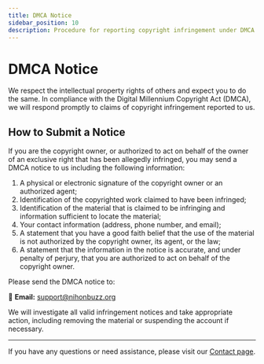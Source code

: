 ```yaml
---
title: DMCA Notice
sidebar_position: 10
description: Procedure for reporting copyright infringement under DMCA.
---
```


# DMCA Notice

We respect the intellectual property rights of others and expect you to do the same. In compliance with the Digital Millennium Copyright Act (DMCA), we will respond promptly to claims of copyright infringement reported to us.

## How to Submit a Notice

If you are the copyright owner, or authorized to act on behalf of the owner of an exclusive right that has been allegedly infringed, you may send a DMCA notice to us including the following information:

1. A physical or electronic signature of the copyright owner or an authorized agent;
2. Identification of the copyrighted work claimed to have been infringed;
3. Identification of the material that is claimed to be infringing and information sufficient to locate the material;
4. Your contact information (address, phone number, and email);
5. A statement that you have a good faith belief that the use of the material is not authorized by the copyright owner, its agent, or the law;
6. A statement that the information in the notice is accurate, and under penalty of perjury, that you are authorized to act on behalf of the copyright owner.

Please send the DMCA notice to:

📩 **Email:** [support@nihonbuzz.org](mailto:support@nihonbuzz.org)

We will investigate all valid infringement notices and take appropriate action, including removing the material or suspending the account if necessary.

---

If you have any questions or need assistance, please visit our [Contact page](/hubungi-kami).
